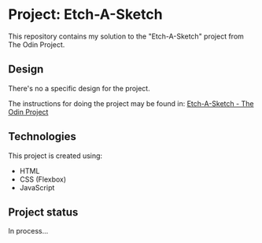 # Project: Etch-A-Sketch
This repository contains my solution to the "Etch-A-Sketch" project from The Odin Project.

## Design
There's no a specific design for the project.

The instructions for doing the project may be found in:
[Etch-A-Sketch - The Odin Project](https://www.theodinproject.com/lessons/foundations-etch-a-sketch)

## Technologies
This project is created using:
* HTML
* CSS (Flexbox)
* JavaScript

## Project status
In process...

